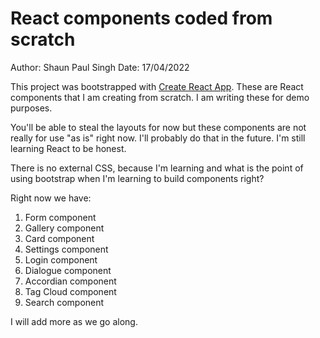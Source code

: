 # React components coded from scratch
Author: Shaun Paul Singh
Date: 17/04/2022

This project was bootstrapped with [Create React App](https://github.com/facebook/create-react-app).
These are React components that I am creating from scratch. I am writing these for demo purposes.

You'll be able to steal the layouts for now but these components are not really for use "as is" right now.
I'll probably do that in the future. I'm still learning React to be honest.

There is no external CSS, because I'm learning and what is the point of using bootstrap when I'm learning to build components right?

Right now we have:<br>
1. Form component<br>
2. Gallery component<br>
3. Card component<br>
4. Settings component<br>
4. Login component<br>
5. Dialogue component<br>
6. Accordian component<br>
7. Tag Cloud component<br>
8. Search component<br>

I will add more as we go along.
